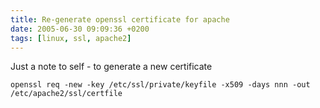 ```yaml
---
title: Re-generate openssl certificate for apache
date: 2005-06-30 09:09:36 +0200
tags: [linux, ssl, apache2]
---
```


Just a note to self - to generate a new certificate

```shell
openssl req -new -key /etc/ssl/private/keyfile -x509 -days nnn -out /etc/apache2/ssl/certfile
```
